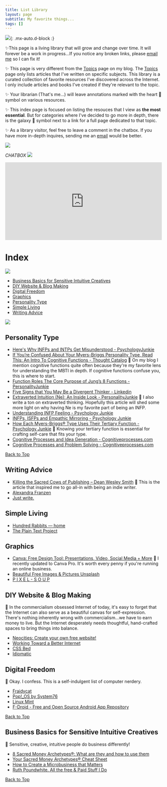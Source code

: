 ```yaml
---
title: List Library
layout: page
subtitle: My favorite things...
tags: []
---
```


![](https://64.media.tumblr.com/460e90cbd60d50f37a59236acbd41a19/tumblr_orvdjmknOr1ucpx1qo2_r1_250.gif){: .mx-auto.d-block :}

✨This page is a living library that will grow and change over time. It will forever be a work in progress...If you notice any broken links, please [email me](mailto:arcadia@arcadiapage.com) so I can fix it!

✨ This page is very different from the [Topics](https://arcadiapage.com/tags/) page on my blog. The [Topics](https://arcadiapage.com/tags/) page only lists articles that I've written on specific subjects. This library is a curated collection of favorite resources I've discovered across the Internet. I only include articles and books I've created if they're relevant to the topic.

✨ Your librarian (That's me...) will leave annotations marked with the heart 💖 symbol on various resources. 

✨ This index page is focused on listing the resouces that I view as **the most essential**. But for categories where I've decided to go more in depth, there is the galaxy 🌌 symbol next to a link for a full page dedicated to that topic. 

✨ As a library visitor, feel free to leave a comment in the chatbox. If you have more in-depth inquires, sending me an [email](mailto:arcadia@arcadiapage.com) would be better.

![](https://64.media.tumblr.com/0796361c903bbe4e8000bb1b932096bf/7cf915f60095705b-fb/s250x400/d543a435469cd128d04a18183c8620edeb5c06fd.gif)

_CHATBOX ![](http://i795.photobucket.com/albums/yy232/PixKaruumi/Pixels/Pixels%2027/th_hello-1.gif)_

<iframe src="https://www3.cbox.ws/box/?boxid=3516103&boxtag=1nWV3Y" width="100%" height="250" allowtransparency="yes" allow="autoplay" frameborder="0" marginheight="0" marginwidth="0" scrolling="auto"></iframe>

<h1><a id="Index">Index</a></h1>

![](http://fc02.deviantart.net/fs71/f/2013/172/3/a/heart_border__purple_black__by_revpixy-d6a0gve.gif)

* <a href="#Creative-Sensitive-Intuitive-Business-Basics">Business Basics for Sensitive Intuitive Creatives</a>
* <a href="#Website-Blog-Making"> DIY Website & Blog Making </a>
* <a href="#Digital-Freedom"> Digital Freedom </a>
* <a href="#Graphics"> Graphics </a>
* <a href ="#Personality-Articles">Personality Type</a>
* <a href="#Simple-Living"> Simple Living </a>
* <a href="#Writing-Advice"> Writing Advice </a>


![](http://fc02.deviantart.net/fs71/f/2013/172/3/a/heart_border__purple_black__by_revpixy-d6a0gve.gif)

<h2><a id="Personality-Articles">Personality Type</a></h2>

* [Here's Why INFPs and INTPs Get Misunderstood - PsychologyJunkie](https://www.psychologyjunkie.com/2018/10/06/heres-why-infps-and-intps-get-misunderstood/) 
* [If You’re Confused About Your Myers-Briggs Personality Type, Read This: An Intro To Cognitive Functions - Thought Catalog](http://thoughtcatalog.com/heidi-priebe/2015/06/if-youre-confused-about-your-myers-briggs-personality-type-read-this-an-intro-to-cognitive-functions/) 💖 On my blog I mention cognitive functions quite often because they're my favorite lens for understanding the MBTI in depth. If cognitive functions confuse you, this is where to start.
* [Function Roles The Core Purpose of Jung’s 8 Functions - PersonalityJunkie](https://personalityjunkie.com/02/function-roles-8-jungian-functions/)
* [Five Signs that You May Be a Divergent Thinker - Linkedin](https://www.linkedin.com/pulse/five-signs-you-may-divergent-thinker-dorian-simpson)
* [Extraverted Intuition (Ne): An Inside Look - PersonalityJunkie](https://personalityjunkie.com/10/extraverted-intuition-ne/) 💖 I also write a ton on extraverted thinking. Hopefully this article will shed some more light on why having Ne is my favorite part of being an INFP.
* [Understanding INFP Feeling - Psychology Junkie](https://www.psychologyjunkie.com/2017/02/20/understanding-infp-feeling/)
* [INFPs, ISFPs and Empathic Mirroring - Psychology Junkie](https://www.psychologyjunkie.com/2016/12/28/infps-isfps-empathic-mirroring/)
* [How Each Myers-Briggs® Type Uses Their Tertiary Function - Psychology Junkie](https://www.psychologyjunkie.com/2017/11/20/myers-briggs-type-uses-tertiary-function/) 💖 Knowing your tertiary function is essential for crafting self-care that fits your type.
* [Cognitive Processes and Idea Generation - Cognitiveprocesses.com](http://www.cognitiveprocesses.com/UsesOfType/Cognitive-Processes-And-Idea-Generation.cfm)
* [Cognitive Processes and Problem Solving - Cognitiveprocesses.com](http://www.cognitiveprocesses.com/UsesOfType/Cognitive-Processes-And-Problem-Solving.cfm)

<a href="#Index"> Back to Top </a>

<h2><a id="Writing-Advice">Writing Advice</a></h2>

* [Killing the Sacred Cows of Publishing – Dean Wesley Smith](https://www.deanwesleysmith.com/category/killing-the-sacred-cows-of-publishing/) 💖 This is the article that inspired me to go all-in with being an indie writer.
* [Alexandra Franzen](http://www.alexandrafranzen.com/)
* [Just write.](https://www.sarasoueidan.com/desk/just-write/)

<h2><a id="Simple-Living">Simple Living</a></h2>

* [Hundred Rabbits — home](https://100r.co/site/home.html)
* [The Plain Text Project](https://plaintextproject.online/)

<h2><a id="Graphics">Graphics</a></h2>

* [Canva: Free Design Tool: Presentations, Video, Social Media + More](https://www.canva.com/) 💖 I recently updated to Canva Pro. It's worth every penny if you're running an online business.
* [Beautiful Free Images & Pictures Unsplash](https://unsplash.com/)
* [P I X E L - S O U P](https://pixel-soup.tumblr.com/)

<h2><a id="Website-Blog-Making">DIY Website & Blog Making</a></h2>

💖 In the commercialism obsessed Internet of today, it's easy to forget that the Internet can also serve as a beautiful canvas for self-expression. There's nothing inherently wrong with commercialism...we have to earn money to live. But the Internet desperately needs thoughtful, hand-crafted spaces to bring things into balance.

* [Neocities: Create your own free website!](https://neocities.org/)
* [Working Toward a Better Internet](https://sadgrl.online/)
* [CSS Bed](https://www.cssbed.com/)
* [Idiomatic](https://idiomatic.rosano.ca/)

<h2><a id="Digital-Freedom">Digital Freedom</a></h2>

💖 Okay. I confess. This is a self-indulgent list of computer nerdery. 

* [Fraidycat](https://fraidyc.at/)
* [Pop!_OS by System76](https://pop.system76.com/)
* [Linux Mint](https://linuxmint.com/)
* [F-Droid - Free and Open Source Android App Repository](https://f-droid.org/)

<a href="#Index"> Back to Top </a>

<h2><a id="Creative-Sensitive-Intuitive-Business-Basics">Business Basics for Sensitive Intuitive Creatives</a></h2>

💖 Sensitive, creative, intuitive people do business differently!

* [8 Sacred Money Archetypes®: What are they and how to use them](https://www.denisedt.com/blog/8-sacred-money-archetypes-what-are-they-how-to-use-them)
* [Your Sacred Money Archetypes® Cheat Sheet](https://www.denisedt.com/cheat)
* [How to Create a Microbusiness that Matters](https://bemorewithless.com/micro/)
* [Ruth Poundwhite. All the free & Paid Stuff I Do](https://ruthpoundwhite.com/everything/)

<a href="#Index"> Back to Top </a>
